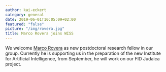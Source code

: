 ```yaml
---
author: kai-eckert
category: general
date: 2019-06-01T10:05:09+02:00
featured: "false"
picture: "/img/rovera.jpg"
title: Marco Rovera joins WISS
---
```

We welcome [Marco Rovera](/people/marco-rovera) as new postdoctoral research fellow in our group. Currently he is supporting us in the preparation of the new Institute for Artificial Intelligence, from September, he will work on our FID Judaica project. 
<!--more-->


